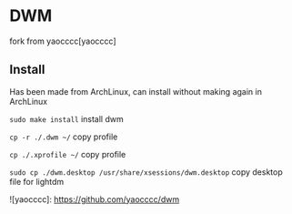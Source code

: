 # DWM

fork from yaocccc[yaocccc]

## Install

Has been made from ArchLinux, can install without making again in ArchLinux

`sudo make install` install dwm

`cp -r ./.dwm ~/` copy profile

`cp ./.xprofile ~/` copy profile

`sudo cp ./dwm.desktop /usr/share/xsessions/dwm.desktop` copy desktop file for lightdm

![yaocccc]: https://github.com/yaocccc/dwm
